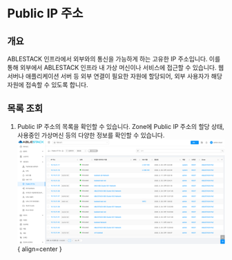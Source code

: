 
# Public IP 주소

## 개요
ABLESTACK 인프라에서 외부와의 통신을 가능하게 하는 고유한 IP 주소입니다. 이를 통해 외부에서 ABLESTACK 인프라 내 가상 머신이나 서비스에 접근할 수 있습니다. 웹 서버나 애플리케이션 서버 등 외부 연결이 필요한 자원에 할당되어, 외부 사용자가 해당 자원에 접속할 수 있도록 합니다.

## 목록 조회

1. Public IP 주소의 목록을 확인할 수 있습니다.
    Zone에 Public IP 주소의 할당 상태, 사용중인 가상머신 등의 다양한 정보를 확인할 수 있습니다.
    ![Public IP 주소 목록 조회](../../assets/images/admin-guide/mold/network/publicip/publicip-list.png){ align=center }